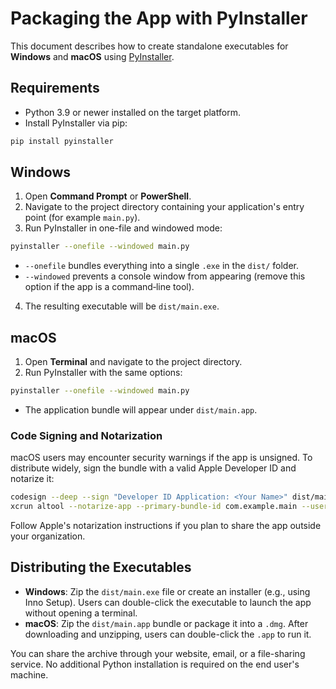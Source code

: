 # Packaging the App with PyInstaller

This document describes how to create standalone executables for **Windows** and **macOS** using [PyInstaller](https://pyinstaller.org/).

## Requirements

* Python 3.9 or newer installed on the target platform.
* Install PyInstaller via pip:

```bash
pip install pyinstaller
```

## Windows

1. Open **Command Prompt** or **PowerShell**.
2. Navigate to the project directory containing your application's entry point (for example `main.py`).
3. Run PyInstaller in one-file and windowed mode:

```bash
pyinstaller --onefile --windowed main.py
```

* `--onefile` bundles everything into a single `.exe` in the `dist/` folder.
* `--windowed` prevents a console window from appearing (remove this option if the app is a command‑line tool).
4. The resulting executable will be `dist/main.exe`.

## macOS

1. Open **Terminal** and navigate to the project directory.
2. Run PyInstaller with the same options:

```bash
pyinstaller --onefile --windowed main.py
```

* The application bundle will appear under `dist/main.app`.

### Code Signing and Notarization

macOS users may encounter security warnings if the app is unsigned. To distribute widely, sign the bundle with a valid Apple Developer ID and notarize it:

```bash
codesign --deep --sign "Developer ID Application: <Your Name>" dist/main.app
xcrun altool --notarize-app --primary-bundle-id com.example.main --username <apple-id> --password <app-specific-password> --file dist/main.app
```

Follow Apple's notarization instructions if you plan to share the app outside your organization.

## Distributing the Executables

* **Windows**: Zip the `dist/main.exe` file or create an installer (e.g., using Inno Setup). Users can double-click the executable to launch the app without opening a terminal.
* **macOS**: Zip the `dist/main.app` bundle or package it into a `.dmg`. After downloading and unzipping, users can double-click the `.app` to run it.

You can share the archive through your website, email, or a file-sharing service. No additional Python installation is required on the end user's machine.
